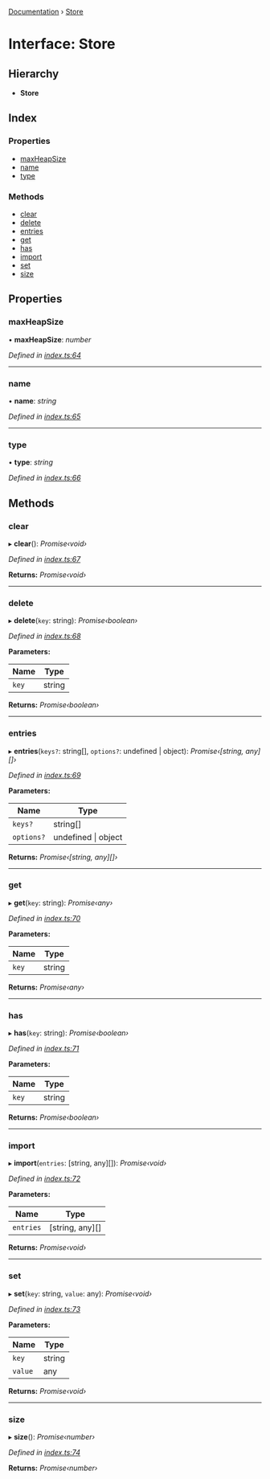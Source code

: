 [Documentation](../README.md) › [Store](store.md)

# Interface: Store

## Hierarchy

* **Store**

## Index

### Properties

* [maxHeapSize](store.md#maxheapsize)
* [name](store.md#name)
* [type](store.md#type)

### Methods

* [clear](store.md#clear)
* [delete](store.md#delete)
* [entries](store.md#entries)
* [get](store.md#get)
* [has](store.md#has)
* [import](store.md#import)
* [set](store.md#set)
* [size](store.md#size)

## Properties

###  maxHeapSize

• **maxHeapSize**: *number*

*Defined in [index.ts:64](https://github.com/badbatch/cachemap/blob/ca43a4d/packages/types/src/index.ts#L64)*

___

###  name

• **name**: *string*

*Defined in [index.ts:65](https://github.com/badbatch/cachemap/blob/ca43a4d/packages/types/src/index.ts#L65)*

___

###  type

• **type**: *string*

*Defined in [index.ts:66](https://github.com/badbatch/cachemap/blob/ca43a4d/packages/types/src/index.ts#L66)*

## Methods

###  clear

▸ **clear**(): *Promise‹void›*

*Defined in [index.ts:67](https://github.com/badbatch/cachemap/blob/ca43a4d/packages/types/src/index.ts#L67)*

**Returns:** *Promise‹void›*

___

###  delete

▸ **delete**(`key`: string): *Promise‹boolean›*

*Defined in [index.ts:68](https://github.com/badbatch/cachemap/blob/ca43a4d/packages/types/src/index.ts#L68)*

**Parameters:**

Name | Type |
------ | ------ |
`key` | string |

**Returns:** *Promise‹boolean›*

___

###  entries

▸ **entries**(`keys?`: string[], `options?`: undefined | object): *Promise‹[string, any][]›*

*Defined in [index.ts:69](https://github.com/badbatch/cachemap/blob/ca43a4d/packages/types/src/index.ts#L69)*

**Parameters:**

Name | Type |
------ | ------ |
`keys?` | string[] |
`options?` | undefined &#124; object |

**Returns:** *Promise‹[string, any][]›*

___

###  get

▸ **get**(`key`: string): *Promise‹any›*

*Defined in [index.ts:70](https://github.com/badbatch/cachemap/blob/ca43a4d/packages/types/src/index.ts#L70)*

**Parameters:**

Name | Type |
------ | ------ |
`key` | string |

**Returns:** *Promise‹any›*

___

###  has

▸ **has**(`key`: string): *Promise‹boolean›*

*Defined in [index.ts:71](https://github.com/badbatch/cachemap/blob/ca43a4d/packages/types/src/index.ts#L71)*

**Parameters:**

Name | Type |
------ | ------ |
`key` | string |

**Returns:** *Promise‹boolean›*

___

###  import

▸ **import**(`entries`: [string, any][]): *Promise‹void›*

*Defined in [index.ts:72](https://github.com/badbatch/cachemap/blob/ca43a4d/packages/types/src/index.ts#L72)*

**Parameters:**

Name | Type |
------ | ------ |
`entries` | [string, any][] |

**Returns:** *Promise‹void›*

___

###  set

▸ **set**(`key`: string, `value`: any): *Promise‹void›*

*Defined in [index.ts:73](https://github.com/badbatch/cachemap/blob/ca43a4d/packages/types/src/index.ts#L73)*

**Parameters:**

Name | Type |
------ | ------ |
`key` | string |
`value` | any |

**Returns:** *Promise‹void›*

___

###  size

▸ **size**(): *Promise‹number›*

*Defined in [index.ts:74](https://github.com/badbatch/cachemap/blob/ca43a4d/packages/types/src/index.ts#L74)*

**Returns:** *Promise‹number›*
